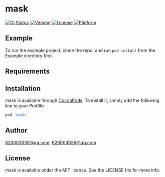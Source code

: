 # mask

[![CI Status](https://img.shields.io/travis/820003039@qq.com/mask.svg?style=flat)](https://travis-ci.org/820003039@qq.com/mask)
[![Version](https://img.shields.io/cocoapods/v/mask.svg?style=flat)](https://cocoapods.org/pods/mask)
[![License](https://img.shields.io/cocoapods/l/mask.svg?style=flat)](https://cocoapods.org/pods/mask)
[![Platform](https://img.shields.io/cocoapods/p/mask.svg?style=flat)](https://cocoapods.org/pods/mask)

## Example

To run the example project, clone the repo, and run `pod install` from the Example directory first.

## Requirements

## Installation

mask is available through [CocoaPods](https://cocoapods.org). To install
it, simply add the following line to your Podfile:

```ruby
pod 'mask'
```

## Author

820003039@qq.com, 820003039@qq.com

## License

mask is available under the MIT license. See the LICENSE file for more info.
